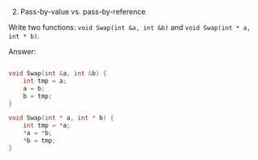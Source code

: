 2. Pass-by-value vs. pass-by-reference

Write two functions: `void Swap(int &a, int &b)` and `void Swap(int * a, int * b)`.

Answer:
```c++

void Swap(int &a, int &b) {
    int tmp = a;
    a = b;
    b = tmp;
}

void Swap(int * a, int * b) {
    int tmp = *a;
    *a = *b;
    *b = tmp;
}
```
